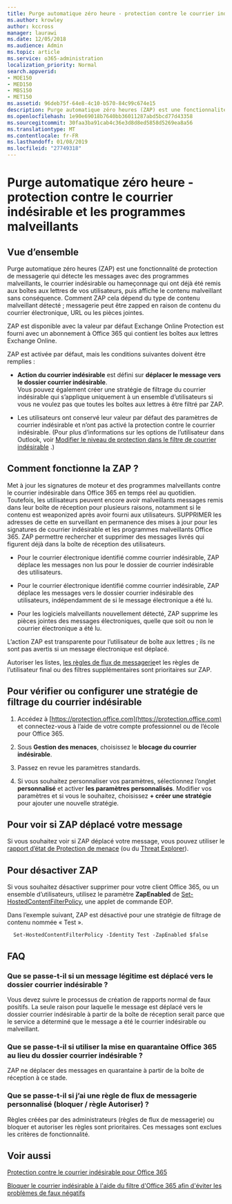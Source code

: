 ```yaml
---
title: Purge automatique zéro heure - protection contre le courrier indésirable et les programmes malveillants
ms.author: krowley
author: kccross
manager: laurawi
ms.date: 12/05/2018
ms.audience: Admin
ms.topic: article
ms.service: o365-administration
localization_priority: Normal
search.appverid:
- MOE150
- MED150
- MBS150
- MET150
ms.assetid: 96deb75f-64e8-4c10-b570-84c99c674e15
description: Purge automatique zéro heures (ZAP) est une fonctionnalité de protection de messagerie qui détecte les messages qui ont déjà été remis aux boîtes aux lettres des utilisateurs avec le courrier indésirable ou un programme malveillant, puis affiche le contenu malveillant sans conséquence. Comment ZAP cela dépend du type de contenu malveillant détecté.
ms.openlocfilehash: 1e90e69018b7640bb36011287abd5bcd77d43358
ms.sourcegitcommit: 30faa3ba91cab4c36e3d8d8ed5858d5269ea8a56
ms.translationtype: MT
ms.contentlocale: fr-FR
ms.lasthandoff: 01/08/2019
ms.locfileid: "27749318"
---
```

# <a name="zero-hour-auto-purge---protection-against-spam-and-malware"></a>Purge automatique zéro heure - protection contre le courrier indésirable et les programmes malveillants

## <a name="overview"></a>Vue d’ensemble

Purge automatique zéro heures (ZAP) est une fonctionnalité de protection de messagerie qui détecte les messages avec des programmes malveillants, le courrier indésirable ou hameçonnage qui ont déjà été remis aux boîtes aux lettres de vos utilisateurs, puis affiche le contenu malveillant sans conséquence. Comment ZAP cela dépend du type de contenu malveillant détecté ; messagerie peut être zapped en raison de contenu du courrier électronique, URL ou les pièces jointes.
  
ZAP est disponible avec la valeur par défaut Exchange Online Protection est fourni avec un abonnement à Office 365 qui contient les boîtes aux lettres Exchange Online.

ZAP est activée par défaut, mais les conditions suivantes doivent être remplies :
  
- **Action du courrier indésirable** est défini sur **déplacer le message vers le dossier courrier indésirable**. <br/>Vous pouvez également créer une stratégie de filtrage du courrier indésirable qui s’applique uniquement à un ensemble d’utilisateurs si vous ne voulez pas que toutes les boîtes aux lettres à être filtré par ZAP.

- Les utilisateurs ont conservé leur valeur par défaut des paramètres de courrier indésirable et n’ont pas activé la protection contre le courrier indésirable. (Pour plus d’informations sur les options de l’utilisateur dans Outlook, voir [Modifier le niveau de protection dans le filtre de courrier indésirable](https://support.office.com/article/change-the-level-of-protection-in-the-junk-email-filter-e89c12d8-9d61-4320-8c57-d982c8d52f6b) .) 
  
## <a name="how-does-zap-work"></a>Comment fonctionne la ZAP ?

Met à jour les signatures de moteur et des programmes malveillants contre le courrier indésirable dans Office 365 en temps réel au quotidien. Toutefois, les utilisateurs peuvent encore avoir malveillants messages remis dans leur boîte de réception pour plusieurs raisons, notamment si le contenu est weaponized après avoir fourni aux utilisateurs. SUPPRIMER les adresses de cette en surveillant en permanence des mises à jour pour les signatures de courrier indésirable et les programmes malveillants Office 365. ZAP permettre rechercher et supprimer des messages livrés qui figurent déjà dans la boîte de réception des utilisateurs. 

- Pour le courrier électronique identifié comme courrier indésirable, ZAP déplace les messages non lus pour le dossier de courrier indésirable des utilisateurs. 

- Pour le courrier électronique identifié comme courrier indésirable, ZAP déplace les messages vers le dossier courrier indésirable des utilisateurs, indépendamment de si le message électronique a été lu.

- Pour les logiciels malveillants nouvellement détecté, ZAP supprime les pièces jointes des messages électroniques, quelle que soit ou non le courrier électronique a été lu. 
  
L’action ZAP est transparente pour l’utilisateur de boîte aux lettres ; ils ne sont pas avertis si un message électronique est déplacé.
  
Autoriser les listes, [les règles de flux de messagerie](https://go.microsoft.com/fwlink/p/?LinkId=722755)et les règles de l’utilisateur final ou des filtres supplémentaires sont prioritaires sur ZAP.
  
## <a name="to-review-or-set-up-a-spam-filter-policy"></a>Pour vérifier ou configurer une stratégie de filtrage du courrier indésirable
  
1. Accédez à [https://protection.office.com](https://protection.office.com) et connectez-vous à l’aide de votre compte professionnel ou de l’école pour Office 365.

2. Sous **Gestion des menaces**, choisissez le **blocage du courrier indésirable**.

3. Passez en revue les paramètres standards. 

4. Si vous souhaitez personnaliser vos paramètres, sélectionnez l’onglet **personnalisé** et activer **les paramètres personnalisés**. Modifier vos paramètres et si vous le souhaitez, choisissez **+ créer une stratégie** pour ajouter une nouvelle stratégie. 
    
## <a name="to-see-if-zap-moved-your-message"></a>Pour voir si ZAP déplacé votre message

Si vous souhaitez voir si ZAP déplacé votre message, vous pouvez utiliser le [rapport d’état de Protection de menace](view-email-security-reports.md#threat-protection-status-report) (ou du [Threat Explorer](use-explorer-in-security-and-compliance.md)).
    
## <a name="to-disable-zap"></a>Pour désactiver ZAP
  
Si vous souhaitez désactiver supprimer pour votre client Office 365, ou un ensemble d’utilisateurs, utilisez le paramètre **ZapEnabled** de [Set-HostedContentFilterPolicy](https://go.microsoft.com/fwlink/p/?LinkId=722758), une applet de commande EOP.
    
Dans l’exemple suivant, ZAP est désactivé pour une stratégie de filtrage de contenu nommée « Test ».
    
```
  Set-HostedContentFilterPolicy -Identity Test -ZapEnabled $false
```

## <a name="faq"></a>FAQ

### <a name="what-happens-if-a-legitimate-message-is-moved-to-the-junk-mail-folder"></a>Que se passe-t-il si un message légitime est déplacé vers le dossier courrier indésirable ?
  
Vous devez suivre le processus de création de rapports normal de faux positifs. La seule raison pour laquelle le message est déplacé vers le dossier courrier indésirable à partir de la boîte de réception serait parce que le service a déterminé que le message a été le courrier indésirable ou malveillant.
  
### <a name="what-if-i-use-the-office-365-quarantine-instead-of-the-junk-mail-folder"></a>Que se passe-t-il si utiliser la mise en quarantaine Office 365 au lieu du dossier courrier indésirable ?
  
ZAP ne déplacer des messages en quarantaine à partir de la boîte de réception à ce stade.
  
### <a name="what-if-i-have-a-custom-mail-flow-rule-block-allow-rule"></a>Que se passe-t-il si j’ai une règle de flux de messagerie personnalisé (bloquer / règle Autoriser) ?
  
Règles créées par des administrateurs (règles de flux de messagerie) ou bloquer et autoriser les règles sont prioritaires. Ces messages sont exclues les critères de fonctionnalité.
  
## <a name="related-topics"></a>Voir aussi

[Protection contre le courrier indésirable pour Office 365](anti-spam-protection.md)
  
[Bloquer le courrier indésirable à l'aide du filtre d'Office 365 afin d'éviter les problèmes de faux négatifs](block-email-spam-to-prevent-false-negatives.md)
  

